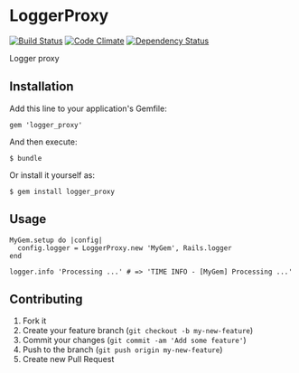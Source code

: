 # LoggerProxy

[![Build Status](https://travis-ci.org/gabynaiman/logger_proxy.png?branch=master)](https://travis-ci.org/gabynaiman/logger_proxy)
[![Code Climate](https://codeclimate.com/github/gabynaiman/logger_proxy.png)](https://codeclimate.com/github/gabynaiman/logger_proxy)
[![Dependency Status](https://gemnasium.com/gabynaiman/logger_proxy.png)](https://gemnasium.com/gabynaiman/logger_proxy)

Logger proxy

## Installation

Add this line to your application's Gemfile:

    gem 'logger_proxy'

And then execute:

    $ bundle

Or install it yourself as:

    $ gem install logger_proxy

## Usage

    MyGem.setup do |config|
      config.logger = LoggerProxy.new 'MyGem', Rails.logger
    end

    logger.info 'Processing ...' # => 'TIME INFO - [MyGem] Processing ...'

## Contributing

1. Fork it
2. Create your feature branch (`git checkout -b my-new-feature`)
3. Commit your changes (`git commit -am 'Add some feature'`)
4. Push to the branch (`git push origin my-new-feature`)
5. Create new Pull Request
